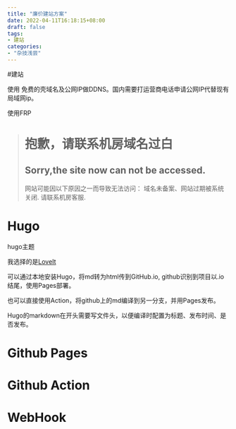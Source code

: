 ```yaml
---
title: "廉价建站方案"
date: 2022-04-11T16:18:15+08:00
draft: false
tags: 
- 建站
categories: 
- "杂技浅尝"
---
```


#建站

使用 免费的壳域名及公网IP做DDNS。国内需要打运营商电话申请公网IP代替现有局域网ip。



使用FRP

> # 抱歉，请联系机房域名过白
>
> ## Sorry,the site now can not be accessed.
>
> 网站可能因以下原因之一而导致无法访问：
> 域名未备案、网站过期被系统关闭.
> 请联系机房客服.





# Hugo

hugo主题

我选择的是[LoveIt](https://hugoloveit.com/zh-cn/)

可以通过本地安装Hugo，将md转为html传到GitHub.io, github识别到项目以.io结尾，使用Pages部署。

也可以直接使用Action，将github上的md编译到另一分支，并用Pages发布。

Hugo的markdown在开头需要写文件头，以便编译时配置为标题、发布时间、是否发布。

# Github Pages

# Github Action

# WebHook